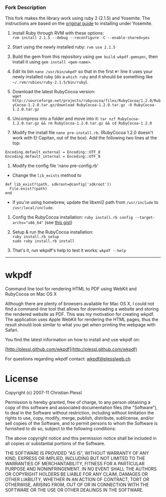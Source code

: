 ### Fork Description
This fork makes the library work using ruby 2 (2.1.5) and Yosemite. The instructions are based on the [original guide](https://github.com/plessl/wkpdf/wiki/How-to-install-on-MacOS-10.10-Yosemite) to installing under Yosemite.

1. Install Ruby through RVM with these options:   
`rvm install 2.1.5 --debug --reconfigure -C --enable-shared=yes`  

1. Start using the newly installed ruby: `rvm use 2.1.5` 

1. Build the gem from this repository using `gem build wkpdf.gemspec`, then install it using `gem install <gem-name>`.

1. Edit its bin `nano /usr/bin/wkpdf` so that in the first `#!` line it uses your newly installed ruby (do a `which ruby` and it should be something like `~/.rvm/rubies/ruby-2.1.5/bin/ruby`).

1. Download the latest RubyCocoa version:  
`wget http://sourceforge.net/projects/rubycocoa/files/RubyCocoa/1.2.0/RubyCocoa-1.2.0.tar.gz/download RubyCocoa-1.2.0.tar.gz -O RubyCocoa-1.2.0.tar.gz`

1. Uncompress into a folder and move into it: `tar xzf RubyCocoa-1.2.0.tar.gz && rm RubyCocoa-1.2.0.tar.gz && cd RubyCocoa-1.2.0`

1. Modify the install file `nano pre-install.rb`. (RubyCocoa 1.2.0 doesn't work with El Capitan, out of the box). Add the following two lines at the top:
 ```
 Encoding.default_external = Encoding::UTF_8
 Encoding.default_internal = Encoding::UTF_8
 ```

1. Modify the config file 'nano pre-config.rb'
 - Change the `lib_exists` method to
 ```
 def lib_exist?(path, sdkroot=@config['sdkroot'])
   File.exist?(path)
 end
 ```
 - If you're using homebrew, update the libxml2 path from `/usr/include` to `/usr/local/include`.

1. Config the RubyCocoa installation: `ruby install.rb config --target-archs="x86_64"` (see [this gist](https://gist.github.com/thibaudgg/294465))

1. Setup & run the RubyCocoa installation:   
`ruby install.rb setup`  
`sudo ruby install.rb install`

1. That's it, run wkpdf's help to test it works:
`wkpdf --help`



-----

wkpdf
=====

Command line tool for rendering HTML to PDF using WebKit and RubyCocoa on Mac OS X

Although there are plenty of browsers available for Mac OS X, I could not find 
a command-line tool that allows for downloading a website and storing the 
rendered website as PDF. This was my motivation for creating wkpdf. The 
application uses Apple WebKit for rendering the HTML pages, thus the result 
should look similar to what you get when printing the webpage with Safari.

You find the latest information on how to install and use wkpdf on:

  [http://plessl.github.com/wkpdf](http://plessl.github.com/wkpdf)

For questions regarding wkpdf contact: wkpdf@plesslweb.ch

License
=======

Copyright (c) 2007-11 Christian Plessl

Permission is hereby granted, free of charge, to any person
obtaining a copy of this software and associated documentation
files (the "Software"), to deal in the Software without
restriction, including without limitation the rights to use,
copy, modify, merge, publish, distribute, sublicense, and/or sell
copies of the Software, and to permit persons to whom the
Software is furnished to do so, subject to the following
conditions:

The above copyright notice and this permission notice shall be
included in all copies or substantial portions of the Software.

THE SOFTWARE IS PROVIDED "AS IS", WITHOUT WARRANTY OF ANY KIND,
EXPRESS OR IMPLIED, INCLUDING BUT NOT LIMITED TO THE WARRANTIES
OF MERCHANTABILITY, FITNESS FOR A PARTICULAR PURPOSE AND
NONINFRINGEMENT. IN NO EVENT SHALL THE AUTHORS OR COPYRIGHT
HOLDERS BE LIABLE FOR ANY CLAIM, DAMAGES OR OTHER LIABILITY,
WHETHER IN AN ACTION OF CONTRACT, TORT OR OTHERWISE, ARISING
FROM, OUT OF OR IN CONNECTION WITH THE SOFTWARE OR THE USE OR
OTHER DEALINGS IN THE SOFTWARE.
